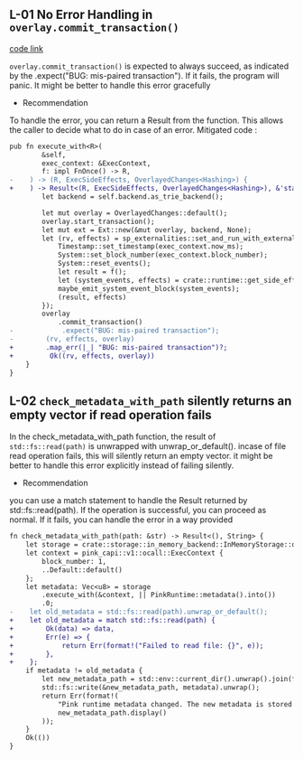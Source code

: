 ## L-01 No Error Handling in `overlay.commit_transaction()`

[code link](https://github.com/code-423n4/2024-03-phala-network/blob/a01ffbe992560d8d0f17deadfb9b9a2bed38377e/phala-blockchain/crates/pink/runtime/src/storage/mod.rs#L48-L71)

`overlay.commit_transaction()` is expected to always succeed, as indicated by the .expect("BUG: mis-paired transaction"). If it fails, the program will panic. It might be better to handle this error gracefully

- Recommendation

To handle the error, you can return a Result from the function. This allows the caller to decide what to do in case of an error. Mitigated code : 

```diff
pub fn execute_with<R>(
        &self,
        exec_context: &ExecContext,
        f: impl FnOnce() -> R,
-    ) -> (R, ExecSideEffects, OverlayedChanges<Hashing>) {
+    ) -> Result<(R, ExecSideEffects, OverlayedChanges<Hashing>), &'static str> {
        let backend = self.backend.as_trie_backend();

        let mut overlay = OverlayedChanges::default();
        overlay.start_transaction();
        let mut ext = Ext::new(&mut overlay, backend, None);
        let (rv, effects) = sp_externalities::set_and_run_with_externalities(&mut ext, move || {
            Timestamp::set_timestamp(exec_context.now_ms);
            System::set_block_number(exec_context.block_number);
            System::reset_events();
            let result = f();
            let (system_events, effects) = crate::runtime::get_side_effects();
            maybe_emit_system_event_block(system_events);
            (result, effects)
        });
        overlay
            .commit_transaction()
-            .expect("BUG: mis-paired transaction");
-        (rv, effects, overlay)
+        .map_err(|_| "BUG: mis-paired transaction")?;
+         Ok((rv, effects, overlay))
    }
}
```

## L-02 `check_metadata_with_path` silently returns an empty vector if read operation fails 

In the check_metadata_with_path function, the result of `std::fs::read(path)` is unwrapped with unwrap_or_default(). incase of file read operation fails, this will silently return an empty vector. it might be better to handle this error explicitly instead of failing silently.

- Recommendation 

you can use a match statement to handle the Result returned by std::fs::read(path). If the operation is successful, you can proceed as normal. If it fails, you can handle the error in a way provided 

```diff
fn check_metadata_with_path(path: &str) -> Result<(), String> {
    let storage = crate::storage::in_memory_backend::InMemoryStorage::default();
    let context = pink_capi::v1::ocall::ExecContext {
        block_number: 1,
        ..Default::default()
    };
    let metadata: Vec<u8> = storage
        .execute_with(&context, || PinkRuntime::metadata().into())
        .0;
-    let old_metadata = std::fs::read(path).unwrap_or_default();
+    let old_metadata = match std::fs::read(path) {
+        Ok(data) => data,
+        Err(e) => {
+            return Err(format!("Failed to read file: {}", e));
+        },
+    };
    if metadata != old_metadata {
        let new_metadata_path = std::env::current_dir().unwrap().join(format!("{path}.new"));
        std::fs::write(&new_metadata_path, metadata).unwrap();
        return Err(format!(
            "Pink runtime metadata changed. The new metadata is stored at \n {:?}",
            new_metadata_path.display()
        ));
    }
    Ok(())
}
```
